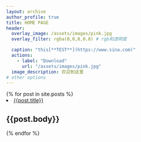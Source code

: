 ```yaml
---
layout: archive
author_profile: true
title: HOME PAGE
header:
  overlay_image: /assets/images/pink.jpg
  overlay_filter: rgba(0,0,0,0.8) # rgb和透明度

  caption: "this[**TEST**](https://www.sina.com)"
  actions:
    - label: "Download"
      url: "/assets/images/pink.jpg"
  image_description: 欢迎到这里
# other options
---
```


<!-- # osks -->
<!-- ## 统计学

[ave](https://github.com/infinite-knowledge/infinite-knowledge.github.io/blob/master/_posts/%E5%B9%B3%E5%9D%87%E6%95%B0.md)

## Linux

## PowerShell

## VBA

## MATLAB

## 其他 -->
<section>
  {% for post in site.posts %}
    <li><a href="{{post.url}}">{{post.title}}</a></li>
    <h2>{{post.body}}</h2>

  {% endfor %}
</section>





